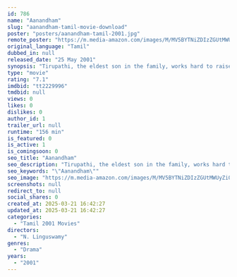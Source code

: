 ```yaml
---
id: 786
name: "Aanandham"
slug: "aanandham-tamil-movie-download"
poster: "posters/aanandham-tamil-2001.jpg"
remote_poster: "https://m.media-amazon.com/images/M/MV5BYTNiZDIzZGUtMWUyZi00YmNmLWIyZWItZGJlNGNkYTcyMTQwXkEyXkFqcGdeQXVyMTEzNzg0Mjkx._V1_SX300.jpg"
original_language: "Tamil"
dubbed_in: null
released_date: "25 May 2001"
synopsis: "Tirupathi, the eldest son in the family, works hard to raise his three brothers Madhavan, Kannan and Surya. However, problems arise in the family when Madhavan's wife begins to rebel against him."
type: "movie"
rating: "7.1"
imdbid: "tt2229996"
tmdbid: null
views: 0
likes: 0
dislikes: 0
author_id: 1
trailer_url: null
runtime: "156 min"
is_featured: 0
is_active: 1
is_comingsoon: 0
seo_title: "Aanandham"
seo_description: "Tirupathi, the eldest son in the family, works hard to raise his three brothers Madhavan, Kannan and Surya. However, problems arise in the family when Madhavan's wife begins to rebel against him."
seo_keywords: "\"Aanandham\""
seo_image: "https://m.media-amazon.com/images/M/MV5BYTNiZDIzZGUtMWUyZi00YmNmLWIyZWItZGJlNGNkYTcyMTQwXkEyXkFqcGdeQXVyMTEzNzg0Mjkx._V1_SX300.jpg"
screenshots: null
redirect_to: null
social_shares: 0
created_at: 2025-03-21 16:42:27
updated_at: 2025-03-21 16:42:27
categories:
  - "Tamil 2001 Movies"
directors:
  - "N. Linguswamy"
genres:
  - "Drama"
years:
  - "2001"
---
```

